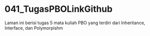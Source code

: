 # 041_TugasPBOLinkGithub
Laman ini berisi tugas 5 mata kuliah PBO yang terdiri dari Inheritance, Interface, dan Polymorpishm
